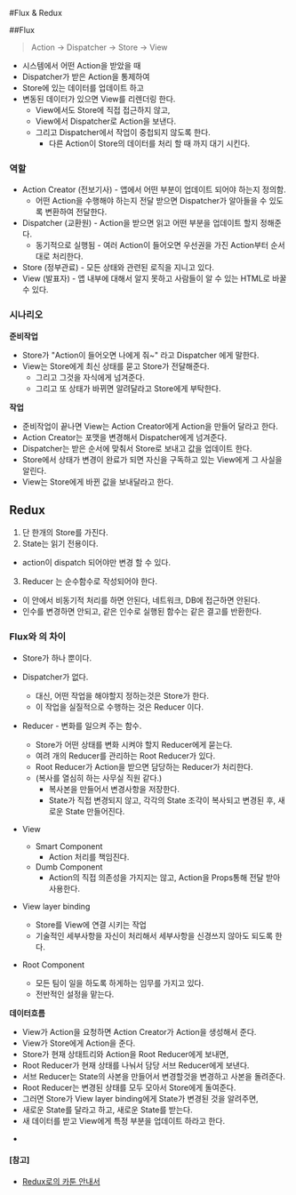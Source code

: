 #Flux & Redux

##Flux

> Action -> Dispatcher -> Store -> View

* 시스템에서 어떤 Action을 받았을 때
* Dispatcher가 받은 Action을 통제하여
* Store에 있는 데이터를 업데이트 하고
* 변동된 데이터가 있으면 View를 리렌더링 한다.
  * View에서도 Store에 직접 접근하지 않고,
  * View에서 Dispatcher로 Action을 보낸다.
  * 그리고 Dispatcher에서 작업이 중첩되지 않도록 한다.
    * 다른 Action이 Store의 데이터를 처리 할 때 까지 대기 시킨다.

### 역할

* Action Creator (전보기사) - 앱에서 어떤 부분이 업데이트 되어야 하는지 정의함.
  * 어떤 Action을 수행해야 하는지 전달 받으면 Dispatcher가 알아들을 수 있도록 변환하여 전달한다.
* Dispatcher (교환원) - Action을 받으면 읽고 어떤 부분을 업데이트 할지 정해준다.
  * 동기적으로 실행됨 - 여러 Action이 들어오면 우선권을 가진 Action부터 순서대로 처리한다.
* Store (정부관료) - 모든 상태와 관련된 로직을 지니고 있다.
* View (발표자) - 앱 내부에 대해서 알지 못하고 사람들이 알 수 있는 HTML로 바꿀 수 있다.


### 시나리오
**준비작업**
* Store가 "Action이 들어오면 나에게 줘~" 라고 Dispatcher 에게 말한다.
* View는 Store에게 최신 상태를 묻고 Store가 전달해준다.
  * 그리고 그것을 자식에게 넘겨준다.
  * 그리고 또 상태가 바뀌면 알려달라고 Store에게 부탁한다.

**작업**
* 준비작업이 끝나면 View는 Action Creator에게 Action을 만들어 달라고 한다.
* Action Creator는 포맷을 변경해서 Dispatcher에게 넘겨준다.
* Dispatcher는 받은 순서에 맞춰서 Store로 보내고 값을 업데이트 한다.
* Store에서 상태가 변경이 완료가 되면 자신을 구독하고 있는 View에게 그 사실을 알린다.
* View는 Store에게 바뀐 값을 보내달라고 한다.



## Redux

1. 단 한개의 Store를 가진다.
2. State는 읽기 전용이다.
  - action이 dispatch 되어야만 변경 할 수 있다.
3. Reducer 는 순수함수로 작성되어야 한다.
  - 이 안에서 비동기적 처리를 하면 안된다, 네트워크, DB에 접근하면 안된다.
  - 인수를 변경하면 안되고, 같은 인수로 실행된 함수는 같은 결고를 반환한다.

### Flux와 의 차이
* Store가 하나 뿐이다.

* Dispatcher가 없다.
  * 대신, 어떤 작업을 해야할지 정하는것은 Store가 한다.
  * 이 작업을 실질적으로 수행하는 것은 Reducer 이다.

* Reducer - 변화를 일으켜 주는 함수.
  * Store가 어떤 상태를 변화 시켜야 할지 Reducer에게 묻는다.
  * 여려 개의 Reducer를 관리하는 Root Reducer가 있다.
  * Root Reducer가 Action을 받으면 담당하는 Reducer가 처리한다.
  * (복사를 열심히 하는 사무실 직원 같다.)
    * 복사본을 만들어서 변경사항을 저장한다.
    * State가 직접 변경되지 않고, 각각의 State 조각이 복사되고 변경된 후, 새로운 State 만들어진다.

* View  
  * Smart Component
    * Action 처리를 책임진다.
  * Dumb Component
    * Action의 직접 의존성을 가지지는 않고, Action을 Props통해 전달 받아 사용한다.

* View layer binding
  * Store를 View에 연결 시키는 작업
  * 기술적인 세부사항을 자신이 처리해서 세부사항을 신경쓰지 않아도 되도록 한다.

* Root Component
  * 모든 팀이 일을 하도록 하게하는 임무를 가지고 있다.
  * 전반적인 설정을 맡는다.

**데이터흐름**
* View가 Action을 요청하면 Action Creator가 Action을 생성해서 준다.
* View가 Store에게 Action을 준다.
* Store가 현재 상태트리와 Action을 Root Reducer에게 보내면,
* Root Reducer가 현재 상태를 나눠서 담당 서브 Reducer에게 보낸다.
* 서브 Reducer는 State의 사본을 만들어서 변경할것을 변경하고 사본을 돌려준다.
* Root Reducer는 변경된 상태를 모두 모아서 Store에게 돌여준다.
* 그러면 Store가 View layer binding에게 State가 변경된 것을 알려주면,
* 새로운 State를 달라고 하고, 새로운 State를 받는다.
* 새 데이터를 받고 View에게 특정 부분을 업데이트 하라고 한다.

-

#### [참고]
* [Redux로의 카툰 안내서](http://bestalign.github.io/2015/10/26/cartoon-intro-to-redux/)
